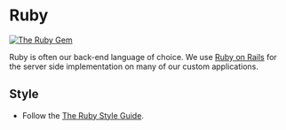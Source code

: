 Ruby
====

[![The Ruby Gem][producti]][product]

Ruby is often our back-end language of choice. We use [Ruby on Rails][rails] for the server side implementation on many of our custom applications.

Style
-----

* Follow the [The Ruby Style Guide][ruby_style].


[product]: http://www.ruby-lang.org/en/
[producti]: http://i.imgur.com/EUW07BU.gif
[rails]: ../rails/README.md
[ruby_style]: https://github.com/bbatsov/ruby-style-guide
